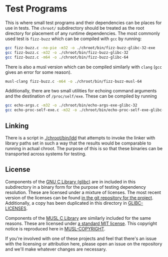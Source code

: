 # Test Programs

This is where small test programs and their dependencies can be places for use in tests.
The `chroot/` subdirectory should be treated as the root directory for placement of any runtime dependencies.
The most commonly used test is `fizz-buzz` which can be compiled with `gcc` by running:

```bash
gcc fizz-buzz.c -no-pie -m32 -o ./chroot/bin/fizz-buzz-glibc-32-exe
gcc fizz-buzz.c -m32 -o ./chroot/bin/fizz-buzz-glibc-32
gcc fizz-buzz.c -m64 -o ./chroot/bin/fizz-buzz-glibc-64
```

There is also a musl version which can be compiled similarly with `clang` (`gcc` gives an error for some reason).

```bash
musl-clang fizz-buzz.c -m64 -o ./chroot/bin/fizz-buzz-musl-64
```

Additionally, there are two small utilities for echoing command arguments and the destination of `/proc/self/exe`.
These can be compiled by running

```bash
gcc echo-args.c -m32 -o ./chroot/bin/echo-args-exe-glibc-32
gcc echo-proc-self-exe.c -m32 -o ./chroot/bin/echo-proc-self-exe-glibc-32
```

## Linking

There is a script in [./chroot/bin/ldd](./chroot/bin/ldd) that attempts to invoke the linker with library paths set in such a way that the results would be comparable to running in actual chroot.
The purpose of this is so that these binaries can be transported across systems for testing.


## License

Components of the [GNU C Library (glibc)](https://www.gnu.org/software/libc/) are in included in this subdirectory in a binary form for the purpose of testing dependency resolution.
These are licensed under a mixture of licenses.
The most recent version of the licenses can be found [in the git repository for the project](https://sourceware.org/git/?p=glibc.git;a=blob_plain;f=LICENSES;hb=HEAD).
Additionally, a copy has been duplicated in this directory in [GLIBC-LICENSES](./GLIBC-LICENSES).

Components of the [MUSL C Library](https://www.musl-libc.org/) are similarly included for the same reasons.
These are licensed under [a standard MIT license](https://git.musl-libc.org/cgit/musl/tree/COPYRIGHT).
This copyright notice is reproduced here in [MUSL-COPYRIGHT](MUSL-COPYRIGHT).

If you're involved with one of these projects and feel that there's an issue with the licensing or attribution here, please open an issue on the repository and we'll make whatever changes are necessary.
